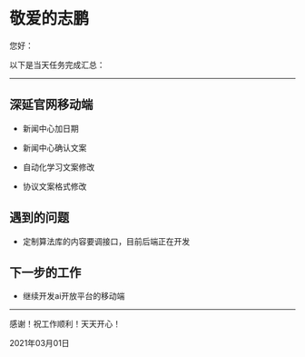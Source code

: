 # 敬爱的志鹏

您好：

以下是当天任务完成汇总：

---

## 深延官网移动端

- 新闻中心加日期

- 新闻中心确认文案
- 自动化学习文案修改
- 协议文案格式修改

## 遇到的问题

- 定制算法库的内容要调接口，目前后端正在开发

## 下一步的工作

- 继续开发ai开放平台的移动端

---
感谢！祝工作顺利！天天开心！

2021年03月01日
